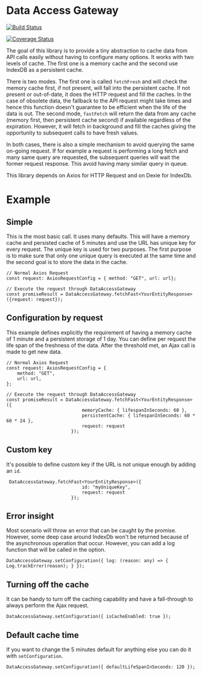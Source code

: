 # Data Access Gateway

[![Build Status](https://travis-ci.org/MrDesjardins/dataaccessgateway.svg?branch=master)](https://travis-ci.org/MrDesjardins/dataaccessgateway)

[![Coverage Status](https://coveralls.io/repos/github/MrDesjardins/dataaccessgateway/badge.svg?branch=master)](https://coveralls.io/github/MrDesjardins/dataaccessgateway?branch=master)

The goal of this library is to provide a tiny abstraction to cache data from API calls easily without having to configure many options. It works with two levels of cache. The first one is a memory cache and the second use IndexDB as a persistent cache.

There is two modes. The first one is called `fetchFresh` and will check the memory cache first, if not present, will fall into the persistent cache. If not present or out-of-date, it does the HTTP request and fill the caches. In the case of obsolete data, the fallback to the API request might take times and hence this function doesn't guarantee to be efficient when the life of the data is out. The second mode, `fastFetch` will return the data from any cache (memory first, then persistent cache second) if available regardless of the expiration. However, it will fetch in background and fill the caches giving the opportunity to subsequent calls to have fresh values.

In both cases, there is also a simple mechanism to avoid querying the same on-going request. If for example a request is performing a long fetch and many same query are requested, the subsequent queries will wait the former request response. This avoid having many similar query in queue.

This library depends on Axios for HTTP Request and on Dexie for IndexDb.
# Example
## Simple
This is the most basic call. It uses many defaults. This will have a memory cache and persisted cache of 5 minutes and use the URL has unique key for every request. The unique key is used for two purposes. The first purpose is to make sure that only one unique query is executed at the same time and the second goal is to store the data in the cache.
```
// Normal Axios Request
const request: AxiosRequestConfig = { method: "GET", url: url};

// Execute the request through DataAccessGateway
const promiseResult = DataAccessGateway.fetchFast<YourEntityResponse>({request: request});
``` 
## Configuration by request
This example defines explicitly the requirement of having a memory cache of 1 minute and a persistent storage of 1 day. You can define per request the life span of the freshness of the data. After the threshold met, an Ajax call is made to get new data.
```
// Normal Axios Request
const request: AxiosRequestConfig = {
    method: "GET",
    url: url,
};

// Execute the request through DataAccessGateway
const promiseResult = DataAccessGateway.fetchFast<YourEntityResponse>({
                            memoryCache: { lifespanInSeconds: 60 },
                            persistentCache: { lifespanInSeconds: 60 * 60 * 24 },
                            request: request
                        });
``` 

## Custom key
It's possible to define custom key if the URL is not unique enough by adding an `id`.
``` 
 DataAccessGateway.fetchFast<YourEntityResponse>({
                            id: "myUniqueKey",
                            request: request
                        });
``` 

## Error insight
Most scenario will throw an error that can be caught by the promise. However, some deep case around IndexDb won't be returned because of the asynchronous operation that occur. However, you can add a log function that will be called in the option.
```
DataAccessGateway.setConfiguration({ log: (reason: any) => { Log.trackError(reason); } });
``` 

## Turning off the cache
It can be handy to turn off the caching capability and have a fall-through to always perform the Ajax request.
``` 
DataAccessGateway.setConfiguration({ isCacheEnabled: true });
``` 

## Default cache time
If you want to change the 5 minutes default for anything else you can do it with `setConfiguration`.
``` 
DataAccessGateway.setConfiguration({ defaultLifeSpanInSeconds: 120 });
``` 
